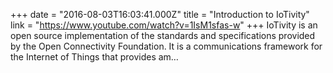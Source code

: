 +++
date = "2016-08-03T16:03:41.000Z"
title = "Introduction to IoTivity"
link = "https://www.youtube.com/watch?v=1IsM1sfas-w"
+++
IoTivity is an open source implementation of the standards and specifications provided by the Open Connectivity Foundation. It is a communications framework for the Internet of Things that provides am…